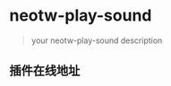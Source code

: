 # neotw-play-sound

> your neotw-play-sound description

## 插件在线地址

<TwPlugin name="neotw-play-sound" />
	
